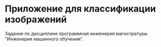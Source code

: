 # Приложение для классификации изображений
Задание по дисциплине программная инженерия магистратуры "Инженерия машинного обучения".
